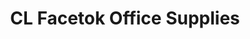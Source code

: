 ---
title: "CL Facetok Office Supplies"
url: /bislig-city/cl-facetok-office-supplies/
shop: office supplies
---